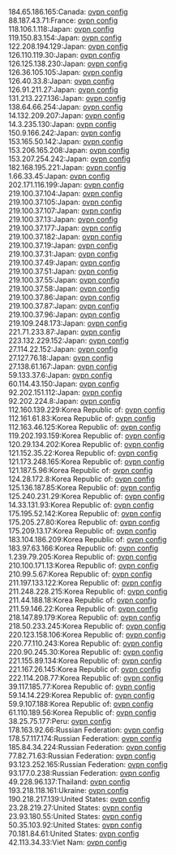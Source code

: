 184.65.186.165:Canada: [ovpn config](vpn/184_65_186_165.ovpn)  
88.187.43.71:France: [ovpn config](vpn/88_187_43_71.ovpn)  
118.106.1.118:Japan: [ovpn config](vpn/118_106_1_118.ovpn)  
119.150.83.154:Japan: [ovpn config](vpn/119_150_83_154.ovpn)  
122.208.194.129:Japan: [ovpn config](vpn/122_208_194_129.ovpn)  
126.110.119.30:Japan: [ovpn config](vpn/126_110_119_30.ovpn)  
126.125.138.230:Japan: [ovpn config](vpn/126_125_138_230.ovpn)  
126.36.105.105:Japan: [ovpn config](vpn/126_36_105_105.ovpn)  
126.40.33.8:Japan: [ovpn config](vpn/126_40_33_8.ovpn)  
126.91.211.27:Japan: [ovpn config](vpn/126_91_211_27.ovpn)  
131.213.227.136:Japan: [ovpn config](vpn/131_213_227_136.ovpn)  
138.64.66.254:Japan: [ovpn config](vpn/138_64_66_254.ovpn)  
14.132.209.207:Japan: [ovpn config](vpn/14_132_209_207.ovpn)  
14.3.235.130:Japan: [ovpn config](vpn/14_3_235_130.ovpn)  
150.9.166.242:Japan: [ovpn config](vpn/150_9_166_242.ovpn)  
153.165.50.142:Japan: [ovpn config](vpn/153_165_50_142.ovpn)  
153.206.165.208:Japan: [ovpn config](vpn/153_206_165_208.ovpn)  
153.207.254.242:Japan: [ovpn config](vpn/153_207_254_242.ovpn)  
182.168.195.221:Japan: [ovpn config](vpn/182_168_195_221.ovpn)  
1.66.33.45:Japan: [ovpn config](vpn/1_66_33_45.ovpn)  
202.171.116.199:Japan: [ovpn config](vpn/202_171_116_199.ovpn)  
219.100.37.104:Japan: [ovpn config](vpn/219_100_37_104.ovpn)  
219.100.37.105:Japan: [ovpn config](vpn/219_100_37_105.ovpn)  
219.100.37.107:Japan: [ovpn config](vpn/219_100_37_107.ovpn)  
219.100.37.13:Japan: [ovpn config](vpn/219_100_37_13.ovpn)  
219.100.37.177:Japan: [ovpn config](vpn/219_100_37_177.ovpn)  
219.100.37.182:Japan: [ovpn config](vpn/219_100_37_182.ovpn)  
219.100.37.19:Japan: [ovpn config](vpn/219_100_37_19.ovpn)  
219.100.37.31:Japan: [ovpn config](vpn/219_100_37_31.ovpn)  
219.100.37.49:Japan: [ovpn config](vpn/219_100_37_49.ovpn)  
219.100.37.51:Japan: [ovpn config](vpn/219_100_37_51.ovpn)  
219.100.37.55:Japan: [ovpn config](vpn/219_100_37_55.ovpn)  
219.100.37.58:Japan: [ovpn config](vpn/219_100_37_58.ovpn)  
219.100.37.86:Japan: [ovpn config](vpn/219_100_37_86.ovpn)  
219.100.37.87:Japan: [ovpn config](vpn/219_100_37_87.ovpn)  
219.100.37.96:Japan: [ovpn config](vpn/219_100_37_96.ovpn)  
219.109.248.173:Japan: [ovpn config](vpn/219_109_248_173.ovpn)  
221.71.233.87:Japan: [ovpn config](vpn/221_71_233_87.ovpn)  
223.132.229.152:Japan: [ovpn config](vpn/223_132_229_152.ovpn)  
27.114.22.152:Japan: [ovpn config](vpn/27_114_22_152.ovpn)  
27.127.76.18:Japan: [ovpn config](vpn/27_127_76_18.ovpn)  
27.138.61.167:Japan: [ovpn config](vpn/27_138_61_167.ovpn)  
59.133.37.6:Japan: [ovpn config](vpn/59_133_37_6.ovpn)  
60.114.43.150:Japan: [ovpn config](vpn/60_114_43_150.ovpn)  
92.202.151.112:Japan: [ovpn config](vpn/92_202_151_112.ovpn)  
92.202.224.8:Japan: [ovpn config](vpn/92_202_224_8.ovpn)  
112.160.139.229:Korea Republic of: [ovpn config](vpn/112_160_139_229.ovpn)  
112.161.61.83:Korea Republic of: [ovpn config](vpn/112_161_61_83.ovpn)  
112.163.46.125:Korea Republic of: [ovpn config](vpn/112_163_46_125.ovpn)  
119.202.193.159:Korea Republic of: [ovpn config](vpn/119_202_193_159.ovpn)  
120.29.134.202:Korea Republic of: [ovpn config](vpn/120_29_134_202.ovpn)  
121.152.35.22:Korea Republic of: [ovpn config](vpn/121_152_35_22.ovpn)  
121.173.248.165:Korea Republic of: [ovpn config](vpn/121_173_248_165.ovpn)  
121.187.5.96:Korea Republic of: [ovpn config](vpn/121_187_5_96.ovpn)  
124.28.172.8:Korea Republic of: [ovpn config](vpn/124_28_172_8.ovpn)  
125.136.187.85:Korea Republic of: [ovpn config](vpn/125_136_187_85.ovpn)  
125.240.231.29:Korea Republic of: [ovpn config](vpn/125_240_231_29.ovpn)  
14.33.131.93:Korea Republic of: [ovpn config](vpn/14_33_131_93.ovpn)  
175.195.52.142:Korea Republic of: [ovpn config](vpn/175_195_52_142.ovpn)  
175.205.27.80:Korea Republic of: [ovpn config](vpn/175_205_27_80.ovpn)  
175.209.13.17:Korea Republic of: [ovpn config](vpn/175_209_13_17.ovpn)  
183.104.186.209:Korea Republic of: [ovpn config](vpn/183_104_186_209.ovpn)  
183.97.63.166:Korea Republic of: [ovpn config](vpn/183_97_63_166.ovpn)  
1.239.79.205:Korea Republic of: [ovpn config](vpn/1_239_79_205.ovpn)  
210.100.171.13:Korea Republic of: [ovpn config](vpn/210_100_171_13.ovpn)  
210.99.5.67:Korea Republic of: [ovpn config](vpn/210_99_5_67.ovpn)  
211.197.133.122:Korea Republic of: [ovpn config](vpn/211_197_133_122.ovpn)  
211.248.228.215:Korea Republic of: [ovpn config](vpn/211_248_228_215.ovpn)  
211.44.188.18:Korea Republic of: [ovpn config](vpn/211_44_188_18.ovpn)  
211.59.146.22:Korea Republic of: [ovpn config](vpn/211_59_146_22.ovpn)  
218.147.89.179:Korea Republic of: [ovpn config](vpn/218_147_89_179.ovpn)  
218.50.233.245:Korea Republic of: [ovpn config](vpn/218_50_233_245.ovpn)  
220.123.158.106:Korea Republic of: [ovpn config](vpn/220_123_158_106.ovpn)  
220.77.110.243:Korea Republic of: [ovpn config](vpn/220_77_110_243.ovpn)  
220.90.245.30:Korea Republic of: [ovpn config](vpn/220_90_245_30.ovpn)  
221.155.89.134:Korea Republic of: [ovpn config](vpn/221_155_89_134.ovpn)  
221.167.26.145:Korea Republic of: [ovpn config](vpn/221_167_26_145.ovpn)  
222.114.208.77:Korea Republic of: [ovpn config](vpn/222_114_208_77.ovpn)  
39.117.185.77:Korea Republic of: [ovpn config](vpn/39_117_185_77.ovpn)  
59.14.14.229:Korea Republic of: [ovpn config](vpn/59_14_14_229.ovpn)  
59.9.107.188:Korea Republic of: [ovpn config](vpn/59_9_107_188.ovpn)  
61.110.189.56:Korea Republic of: [ovpn config](vpn/61_110_189_56.ovpn)  
38.25.75.177:Peru: [ovpn config](vpn/38_25_75_177.ovpn)  
178.163.92.66:Russian Federation: [ovpn config](vpn/178_163_92_66.ovpn)  
178.57.117.174:Russian Federation: [ovpn config](vpn/178_57_117_174.ovpn)  
185.84.34.224:Russian Federation: [ovpn config](vpn/185_84_34_224.ovpn)  
77.82.71.63:Russian Federation: [ovpn config](vpn/77_82_71_63.ovpn)  
93.123.252.165:Russian Federation: [ovpn config](vpn/93_123_252_165.ovpn)  
93.177.0.238:Russian Federation: [ovpn config](vpn/93_177_0_238.ovpn)  
49.228.96.137:Thailand: [ovpn config](vpn/49_228_96_137.ovpn)  
193.218.118.161:Ukraine: [ovpn config](vpn/193_218_118_161.ovpn)  
190.218.217.139:United States: [ovpn config](vpn/190_218_217_139.ovpn)  
23.28.219.27:United States: [ovpn config](vpn/23_28_219_27.ovpn)  
23.93.180.55:United States: [ovpn config](vpn/23_93_180_55.ovpn)  
50.35.103.92:United States: [ovpn config](vpn/50_35_103_92.ovpn)  
70.181.84.61:United States: [ovpn config](vpn/70_181_84_61.ovpn)  
42.113.34.33:Viet Nam: [ovpn config](vpn/42_113_34_33.ovpn)  
